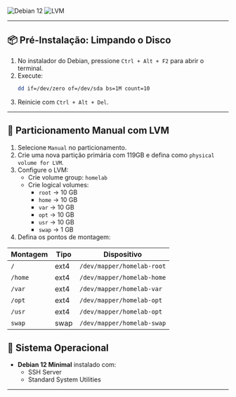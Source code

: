 
![Debian 12](https://img.shields.io/badge/debian-12-lightgrey?logo=debian&logoColor=white)
![LVM](https://img.shields.io/badge/lvm-setup-purple)

---

## 📦 Pré-Instalação: Limpando o Disco

1. No instalador do Debian, pressione `Ctrl + Alt + F2` para abrir o terminal.
2. Execute:
   ```bash
   dd if=/dev/zero of=/dev/sda bs=1M count=10
   ```
3. Reinicie com `Ctrl + Alt + Del`.

---

## 🧱 Particionamento Manual com LVM

1. Selecione `Manual` no particionamento.
2. Crie uma nova partição primária com 119GB e defina como `physical volume for LVM`.
3. Configure o LVM:
   - Crie volume group: `homelab`
   - Crie logical volumes:
     - `root` → 10 GB
     - `home` → 10 GB
     - `var` → 10 GB
     - `opt` → 10 GB
     - `usr` → 10 GB
     - `swap` → 1 GB
4. Defina os pontos de montagem:

| Montagem | Tipo | Dispositivo |
|----------|------|-------------|
| `/`      | ext4 | `/dev/mapper/homelab-root` |
| `/home`  | ext4 | `/dev/mapper/homelab-home` |
| `/var`   | ext4 | `/dev/mapper/homelab-var` |
| `/opt`   | ext4 | `/dev/mapper/homelab-opt` |
| `/usr`   | ext4 | `/dev/mapper/homelab-opt` |
| `swap`     | swap | `/dev/mapper/homelab-swap` |

## 🐧 Sistema Operacional

- **Debian 12 Minimal** instalado com:
  - SSH Server
  - Standard System Utilities
    
---
